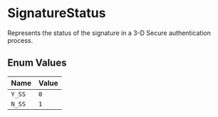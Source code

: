 # SignatureStatus

Represents the status of the signature in a 3-D Secure authentication process.

## Enum Values

| Name | Value |
|------|-------|
| `Y_SS` | `0` |
| `N_SS` | `1` |
